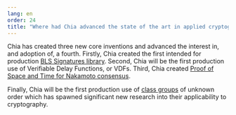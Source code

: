 ```yaml
---
lang: en
order: 24
title: "Where had Chia advanced the state of the art in applied cryptography?"
---
```


Chia has created three new core inventions and advanced the interest in, and adoption of, a fourth. Firstly, Chia created the first intended for production [BLS Signatures library](https://github.com/Chia-Network/bls-signatures). Second, Chia will be the first production use of Verifiable Delay Functions, or VDFs. Third, Chia created [Proof of Space and Time for Nakamoto consensus](https://www.chia.net/assets/ChiaGreenPaper.pdf).

Finally, Chia will be the first production use of [class groups](https://github.com/Chia-Network/vdf-competition/blob/master/classgroups.pdf) of unknown order which has spawned significant new research into their applicability to cryptography.
